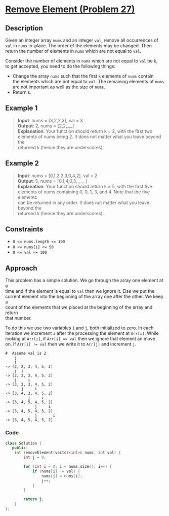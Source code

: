 # [Remove Element (Problem 27)](https://leetcode.com/problems/remove-element)

## Description

Given an integer array `nums` and an integer `val`, remove all occurrences of  
`val` in `nums` in-place. The order of the elements may be changed. Then  
return the number of elements in `nums` which are not equal to `val`.

Consider the number of elements in `nums` which are not equal to `val` be `k`,  
to get accepted, you need to do the following things:

- Change the array `nums` such that the first `k` elements of `nums` contain  
  the elements which are not equal to `val`. The remaining elements of `nums`  
  are not important as well as the size of `nums`.
- Return `k`.

## Example 1

> **Input**: nums = [3,2,2,3], val = 3  
> **Output**: 2, nums = [2,2,\_,\_]  
> **Explanation**: Your function should return k = 2, with the first two  
> elements of nums being 2. It does not matter what you leave beyond the  
> returned k (hence they are underscores).

## Example 2

> **Input**: nums = [0,1,2,2,3,0,4,2], val = 2  
> **Output**: 5, nums = [0,1,4,0,3,\_,\_,\_]  
> **Explanation**: Your function should return k = 5, with the first five  
> elements of nums containing 0, 0, 1, 3, and 4. Note that the five elements  
> can be returned in any order. It does not matter what you leave beyond the  
> returned k (hence they are underscores).

## Constraints

- `0 <= nums.length <= 100`
- `0 <= nums[i] <= 50`
- `0 <= val <= 100`

## Approach

This problem has a simple solution. We go through the array one element at a  
time and if the element is equal to `val` then we ignore it. Else we put the  
current element into the beginning of the array one after the other. We keep a  
count of the elements that we placed at the beginning of the array and return  
that number.

To do this we use two variables `i` and `j`, both initialized to zero. In each  
iteration we increment `i` after the processing the element at `Arr[i]`. While  
looking at `Arr[i]`, if `Arr[i] == val` then we ignore that element an move  
on. If `Arr[i] != val` then we write it to `Arr[j]` and increment `j`.

```text
#  Assume val is 2
    j
    i
-> [2, 2, 3, 4, 5, 2]
    j  i
-> [2, 2, 3, 4, 5, 2]
    j     i
-> [3, 2, 3, 4, 5, 2]
       j     i
-> [3, 4, 3, 4, 5, 2]
          j     i
-> [3, 4, 5, 4, 5, 2]
             j     i
-> [3, 4, 5, 4, 5, 2]
             j       i
-> [3, 4, 5, 4, 5, 2]
```

### Code

```cpp
class Solution {
   public:
    int removeElement(vector<int>& nums, int val) {
        int j = 0;

        for (int i = 0; i < nums.size(); i++) {
            if (nums[i] != val) {
                nums[j] = nums[i];
                j++;
            }
        }

        return j;
    }
};
```
